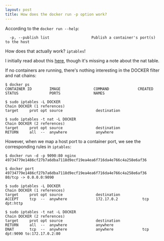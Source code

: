 ```yaml
---
layout: post
title: How does the docker run -p option work?
---
```


According to the `docker run --help`:
```
  -p, --publish list                   Publish a container's port(s) to the host
```

How does that actually work? `iptables`!

I initially read about this [here](https://fralef.me/docker-and-iptables.html), though it's missing a note about the nat table.

If no containers are running, there's nothing interesting in the DOCKER filter and nat chains:
```
$ docker ps
CONTAINER ID        IMAGE               COMMAND             CREATED             STATUS              PORTS               NAMES

$ sudo iptables -L DOCKER
Chain DOCKER (1 references)
target     prot opt source               destination

$ sudo iptables -t nat -L DOCKER
Chain DOCKER (2 references)
target     prot opt source               destination
RETURN     all  --  anywhere             anywhere
```

However, when we map a host port to a container port, we see the corresponding rules in `iptables`:

```
$ docker run -d -p 9090:80 nginx
49734779e1486cf27b7a6dba7118d9ecf19ea4ea6f716da4e766c4a258e6af36

$ docker port 49734779e1486cf27b7a6dba7118d9ecf19ea4ea6f716da4e766c4a258e6af36
80/tcp -> 0.0.0.0:9090

$ sudo iptables -L DOCKER
Chain DOCKER (1 references)
target     prot opt source               destination
ACCEPT     tcp  --  anywhere             172.17.0.2           tcp dpt:http

$ sudo iptables -t nat -L DOCKER
Chain DOCKER (2 references)
target     prot opt source               destination
RETURN     all  --  anywhere             anywhere
DNAT       tcp  --  anywhere             anywhere             tcp dpt:9090 to:172.17.0.2:80
```



